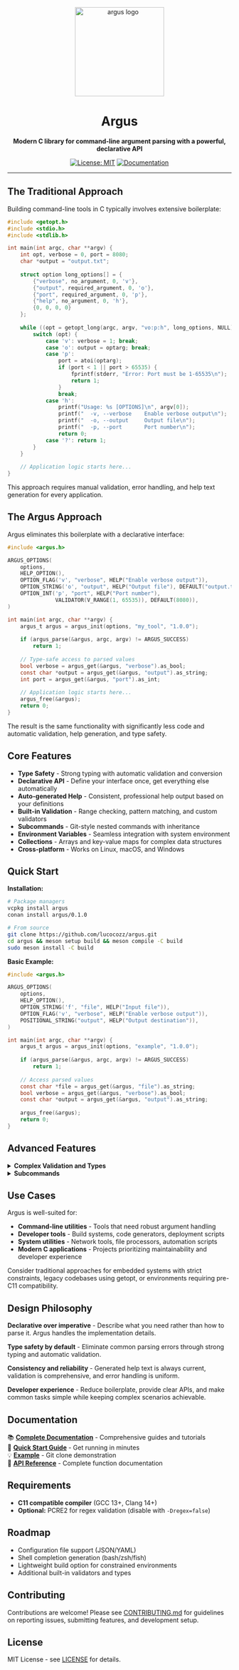 <p align="center">
  <img src="docs/static/img/argus-logo.webp" alt="argus logo" width="200">
</p>

<h1 align="center">Argus</h1>

<p align="center">
  <strong>Modern C library for command-line argument parsing with a powerful, declarative API</strong>
</p>

<p align="center">
  <!-- <a href="https://github.com/lucocozz/argus/actions/workflows/ci-complete.yml"><img src="https://github.com/lucocozz/argus/actions/workflows/ci-complete.yml/badge.svg" alt="CI/CD Pipeline"></a>
  <a href="https://github.com/lucocozz/argus/actions/workflows/codeql.yml"><img src="https://github.com/lucocozz/argus/actions/workflows/codeql.yml/badge.svg" alt="CodeQL Analysis"></a> -->
  <a href="https://opensource.org/licenses/MIT"><img src="https://img.shields.io/badge/License-MIT-blue.svg" alt="License: MIT"></a>
  <a href="https://argus-lib.com"><img src="https://img.shields.io/badge/docs-latest-blue.svg" alt="Documentation"></a>
</p>

---

## The Traditional Approach

Building command-line tools in C typically involves extensive boilerplate:

```c
#include <getopt.h>
#include <stdio.h>
#include <stdlib.h>

int main(int argc, char **argv) {
    int opt, verbose = 0, port = 8080;
    char *output = "output.txt";
    
    struct option long_options[] = {
        {"verbose", no_argument, 0, 'v'},
        {"output", required_argument, 0, 'o'},
        {"port", required_argument, 0, 'p'},
        {"help", no_argument, 0, 'h'},
        {0, 0, 0, 0}
    };
    
    while ((opt = getopt_long(argc, argv, "vo:p:h", long_options, NULL)) != -1) {
        switch (opt) {
            case 'v': verbose = 1; break;
            case 'o': output = optarg; break;
            case 'p': 
                port = atoi(optarg);
                if (port < 1 || port > 65535) {
                    fprintf(stderr, "Error: Port must be 1-65535\n");
                    return 1;
                }
                break;
            case 'h':
                printf("Usage: %s [OPTIONS]\n", argv[0]);
                printf("  -v, --verbose    Enable verbose output\n");
                printf("  -o, --output     Output file\n");
                printf("  -p, --port       Port number\n");
                return 0;
            case '?': return 1;
        }
    }
    
    // Application logic starts here...
}
```

This approach requires manual validation, error handling, and help text generation for every application.

## The Argus Approach

Argus eliminates this boilerplate with a declarative interface:

```c
#include <argus.h>

ARGUS_OPTIONS(
    options,
    HELP_OPTION(),
    OPTION_FLAG('v', "verbose", HELP("Enable verbose output")),
    OPTION_STRING('o', "output", HELP("Output file"), DEFAULT("output.txt")),
    OPTION_INT('p', "port", HELP("Port number"), 
               VALIDATOR(V_RANGE(1, 65535)), DEFAULT(8080)),
)

int main(int argc, char **argv) {
    argus_t argus = argus_init(options, "my_tool", "1.0.0");
    
    if (argus_parse(&argus, argc, argv) != ARGUS_SUCCESS)
        return 1;
    
    // Type-safe access to parsed values
    bool verbose = argus_get(&argus, "verbose").as_bool;
    const char *output = argus_get(&argus, "output").as_string;
    int port = argus_get(&argus, "port").as_int;
    
    // Application logic starts here...
    argus_free(&argus);
    return 0;
}
```

The result is the same functionality with significantly less code and automatic validation, help generation, and type safety.

## Core Features

- **Type Safety** - Strong typing with automatic validation and conversion
- **Declarative API** - Define your interface once, get everything else automatically
- **Auto-generated Help** - Consistent, professional help output based on your definitions
- **Built-in Validation** - Range checking, pattern matching, and custom validators
- **Subcommands** - Git-style nested commands with inheritance
- **Environment Variables** - Seamless integration with system environment
- **Collections** - Arrays and key-value maps for complex data structures
- **Cross-platform** - Works on Linux, macOS, and Windows

## Quick Start

**Installation:**
```bash
# Package managers
vcpkg install argus
conan install argus/0.1.0

# From source
git clone https://github.com/lucocozz/argus.git
cd argus && meson setup build && meson compile -C build
sudo meson install -C build
```

**Basic Example:**
```c
#include <argus.h>

ARGUS_OPTIONS(
    options,
    HELP_OPTION(),
    OPTION_STRING('f', "file", HELP("Input file")),
    OPTION_FLAG('v', "verbose", HELP("Enable verbose output")),
    POSITIONAL_STRING("output", HELP("Output destination")),
)

int main(int argc, char **argv) {
    argus_t argus = argus_init(options, "example", "1.0.0");
    
    if (argus_parse(&argus, argc, argv) != ARGUS_SUCCESS)
        return 1;
    
    // Access parsed values
    const char *file = argus_get(&argus, "file").as_string;
    bool verbose = argus_get(&argus, "verbose").as_bool;
    const char *output = argus_get(&argus, "output").as_string;
    
    argus_free(&argus);
    return 0;
}
```

## Advanced Features

<details>
<summary><strong>Complex Validation and Types</strong></summary>

```c
#include <argus.h>
#include <argus/regex.h>

ARGUS_OPTIONS(
    server_options,
    OPTION_STRING(
        'H', "host",
        HELP("Server hostname"),
        DEFAULT("localhost"),
        VALIDATOR(V_REGEX(ARGUS_RE_DOMAIN))
    ),
    OPTION_INT(
        'p', "port",
        HELP("Port number"),
        VALIDATOR(V_RANGE(1024, 65535)),
        ENV_VAR("PORT")
    ),
    OPTION_ARRAY_STRING(
        'w', "worker",
        HELP("Worker processes"),
        VALIDATOR(V_COUNT(1, 8))
    ),
    POSITIONAL_MAP_STRING(
        "config",
        HELP("Key=value configuration pairs")
    )
)
```
</details>

<details>
<summary><strong>Subcommands</strong></summary>

```c
// Define subcommand options
ARGUS_OPTIONS(
    deploy_options,
    OPTION_FLAG('f', "force", HELP("Force deployment")),
    OPTION_STRING('e', "environment", HELP("Target environment")),
)

ARGUS_OPTIONS(
    status_options,
    OPTION_FLAG('v', "verbose", HELP("Verbose status output")),
    OPTION_STRING('s', "service", HELP("Service name to check")),
)

// Main command with subcommands
ARGUS_OPTIONS(
    main_options,
    HELP_OPTION(),
    VERSION_OPTION(),
    SUBCOMMAND("deploy", deploy_options, HELP("Deploy application")),
    SUBCOMMAND("status", status_options, HELP("Check deployment status")),
)

// Usage: ./app deploy --force --environment production
```
</details>

## Use Cases

Argus is well-suited for:

- **Command-line utilities** - Tools that need robust argument handling
- **Developer tools** - Build systems, code generators, deployment scripts
- **System utilities** - Network tools, file processors, automation scripts
- **Modern C applications** - Projects prioritizing maintainability and developer experience

Consider traditional approaches for embedded systems with strict constraints, legacy codebases using getopt, or environments requiring pre-C11 compatibility.

## Design Philosophy

**Declarative over imperative** - Describe what you need rather than how to parse it. Argus handles the implementation details.

**Type safety by default** - Eliminate common parsing errors through strong typing and automatic validation.

**Consistency and reliability** - Generated help text is always current, validation is comprehensive, and error handling is uniform.

**Developer experience** - Reduce boilerplate, provide clear APIs, and make common tasks simple while keeping complex scenarios achievable.

## Documentation

📚 **[Complete Documentation](https://argus-lib.com)** - Comprehensive guides and tutorials  
🚀 **[Quick Start Guide](https://argus-lib.com/getting-started/quickstart)** - Get running in minutes  
💡 **[Example](https://github.com/lucocozz/argus-git-demo)** - Git clone demonstration  
🔧 **[API Reference](https://argus-lib.com/api-reference/overview)** - Complete function documentation

## Requirements

- **C11 compatible compiler** (GCC 13+, Clang 14+)
- **Optional:** PCRE2 for regex validation (disable with `-Dregex=false`)

## Roadmap

- Configuration file support (JSON/YAML)
- Shell completion generation (bash/zsh/fish)
- Lightweight build option for constrained environments
- Additional built-in validators and types

## Contributing

Contributions are welcome! Please see [CONTRIBUTING.md](CONTRIBUTING.md) for guidelines on reporting issues, submitting features, and development setup.

## License

MIT License - see [LICENSE](LICENSE) for details.
